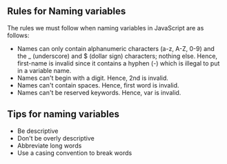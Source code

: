 ## Rules for Naming variables
The rules we must follow when naming variables in JavaScript are as follows:
* Names can only contain alphanumeric characters (a-z, A-Z, 0-9) and the _ (underscore) and $ (dollar sign) characters; nothing else.
  Hence, first-name is invalid since it contains a hyphen (-) which is illegal to put in a variable name.
* Names can't begin with a digit. Hence, 2nd is invalid.
* Names can't contain spaces.  Hence, first word is invalid.
* Names can't be reserved keywords. Hence, var is invalid.

## Tips for naming variables
* Be descriptive
* Don't be overly descriptive
* Abbreviate long words
* Use a casing convention to break words
